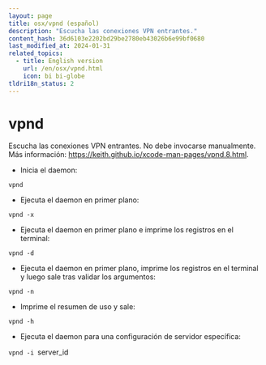 ```yaml
---
layout: page
title: osx/vpnd (español)
description: "Escucha las conexiones VPN entrantes."
content_hash: 36d6103e2202bd29be2780eb43026b6e99bf0680
last_modified_at: 2024-01-31
related_topics:
  - title: English version
    url: /en/osx/vpnd.html
    icon: bi bi-globe
tldri18n_status: 2
---
```

# vpnd

Escucha las conexiones VPN entrantes.
No debe invocarse manualmente.
Más información: <https://keith.github.io/xcode-man-pages/vpnd.8.html>.

- Inicia el daemon:

`vpnd`

- Ejecuta el daemon en primer plano:

`vpnd -x`

- Ejecuta el daemon en primer plano e imprime los registros en el terminal:

`vpnd -d`

- Ejecuta el daemon en primer plano, imprime los registros en el terminal y luego sale tras validar los argumentos:

`vpnd -n`

- Imprime el resumen de uso y sale:

`vpnd -h`

- Ejecuta el daemon para una configuración de servidor específica:

`vpnd -i `<span class="tldr-var badge badge-pill bg-dark-lm bg-white-dm text-white-lm text-dark-dm font-weight-bold">server_id</span>
